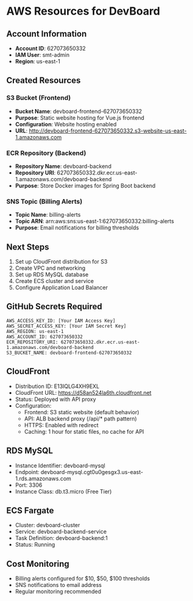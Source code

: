 # AWS Resources for DevBoard

## Account Information
- **Account ID**: 627073650332
- **IAM User**: smt-admin
- **Region**: us-east-1

## Created Resources

### S3 Bucket (Frontend)
- **Bucket Name**: devboard-frontend-627073650332
- **Purpose**: Static website hosting for Vue.js frontend
- **Configuration**: Website hosting enabled
- **URL**: http://devboard-frontend-627073650332.s3-website-us-east-1.amazonaws.com

### ECR Repository (Backend)
- **Repository Name**: devboard-backend
- **Repository URI**: 627073650332.dkr.ecr.us-east-1.amazonaws.com/devboard-backend
- **Purpose**: Store Docker images for Spring Boot backend

### SNS Topic (Billing Alerts)
- **Topic Name**: billing-alerts
- **Topic ARN**: arn:aws:sns:us-east-1:627073650332:billing-alerts
- **Purpose**: Email notifications for billing thresholds

## Next Steps
1. Set up CloudFront distribution for S3
2. Create VPC and networking
3. Set up RDS MySQL database
4. Create ECS cluster and service
5. Configure Application Load Balancer

## GitHub Secrets Required
```
AWS_ACCESS_KEY_ID: [Your IAM Access Key]
AWS_SECRET_ACCESS_KEY: [Your IAM Secret Key]
AWS_REGION: us-east-1
AWS_ACCOUNT_ID: 627073650332
ECR_REPOSITORY_URI: 627073650332.dkr.ecr.us-east-1.amazonaws.com/devboard-backend
S3_BUCKET_NAME: devboard-frontend-627073650332
```

## CloudFront
- Distribution ID: E13IQLG4XH9EXL
- CloudFront URL: https://d58an524la6th.cloudfront.net
- Status: Deployed with API proxy
- Configuration:
  - Frontend: S3 static website (default behavior)
  - API: ALB backend proxy (/api/* path pattern)
  - HTTPS: Enabled with redirect
  - Caching: 1 hour for static files, no cache for API

## RDS MySQL
- Instance Identifier: devboard-mysql
- Endpoint: devboard-mysql.cgt0u0gesgx3.us-east-1.rds.amazonaws.com
- Port: 3306
- Instance Class: db.t3.micro (Free Tier)

## ECS Fargate
- Cluster: devboard-cluster
- Service: devboard-backend-service
- Task Definition: devboard-backend:1
- Status: Running

## Cost Monitoring
- Billing alerts configured for $10, $50, $100 thresholds
- SNS notifications to email address
- Regular monitoring recommended
